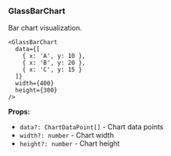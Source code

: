 ### GlassBarChart

Bar chart visualization.

```tsx
<GlassBarChart
  data={[
    { x: 'A', y: 10 },
    { x: 'B', y: 20 },
    { x: 'C', y: 15 }
  ]}
  width={400}
  height={300}
/>
```

**Props:**
- `data?: ChartDataPoint[]` - Chart data points
- `width?: number` - Chart width
- `height?: number` - Chart height
